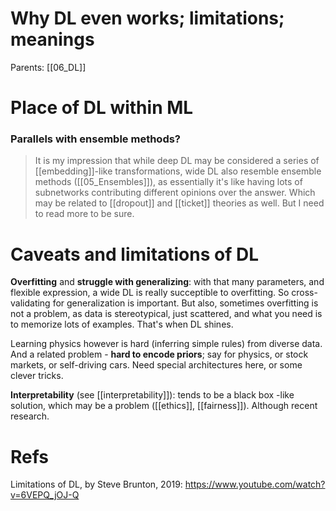 # Why DL even works; limitations; meanings

Parents: [[06_DL]]

# Place of DL within ML

### Parallels with ensemble methods?

> It is my impression that while deep DL may be considered a series of [[embedding]]-like transformations, wide DL also resemble ensemble methods ([[05_Ensembles]]), as essentially it's like having lots of subnetworks contributing different opinions over the answer. Which may be related to [[dropout]] and [[ticket]] theories as well. But I need to read more to be sure.

# Caveats and limitations of DL

**Overfitting** and **struggle with generalizing**: with that many parameters, and flexible expression, a wide DL is really succeptible to overfitting. So cross-validating for generalization is important. But also, sometimes overfitting is not a problem, as data is stereotypical, just scattered, and what you need is to memorize lots of examples. That's when DL shines.

Learning physics however is hard (inferring simple rules) from diverse data. And a related problem - **hard to encode priors**; say for physics, or stock markets, or self-driving cars. Need special architectures here, or some clever tricks.

**Interpretability** (see [[interpretability]]): tends to be a black box -like solution, which may be a problem ([[ethics]], [[fairness]]). Although recent research.

# Refs

Limitations of DL, by Steve Brunton, 2019:
https://www.youtube.com/watch?v=6VEPQ_jOJ-Q